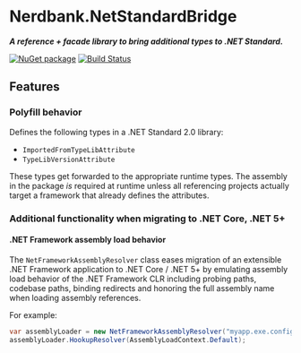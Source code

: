 # Nerdbank.NetStandardBridge

***A reference + facade library to bring additional types to .NET Standard.***

[![NuGet package](https://img.shields.io/nuget/v/Nerdbank.NetStandardBridge.svg)](https://nuget.org/packages/Nerdbank.NetStandardBridge)
[![Build Status](https://dev.azure.com/andrewarnott/OSS/_apis/build/status/Nerdbank.NetStandardBridge/Nerdbank.NetStandardBridge?branchName=main)](https://dev.azure.com/andrewarnott/OSS/_build/latest?definitionId=36&branchName=main)

## Features

### Polyfill behavior

Defines the following types in a .NET Standard 2.0 library:

* `ImportedFromTypeLibAttribute`
* `TypeLibVersionAttribute`

These types get forwarded to the appropriate runtime types.
The assembly in the package *is* required at runtime unless all referencing projects actually target a framework that already defines the attributes.

### Additional functionality when migrating to .NET Core, .NET 5+

#### .NET Framework assembly load behavior

The `NetFrameworkAssemblyResolver` class eases migration of an extensible .NET Framework application to .NET Core / .NET 5+ by emulating assembly load behavior of the .NET Framework CLR including probing paths, codebase paths, binding redirects and honoring the full assembly name when loading assembly references.

For example:

```cs
var assemblyLoader = new NetFrameworkAssemblyResolver("myapp.exe.config");
assemblyLoader.HookupResolver(AssemblyLoadContext.Default);
```
